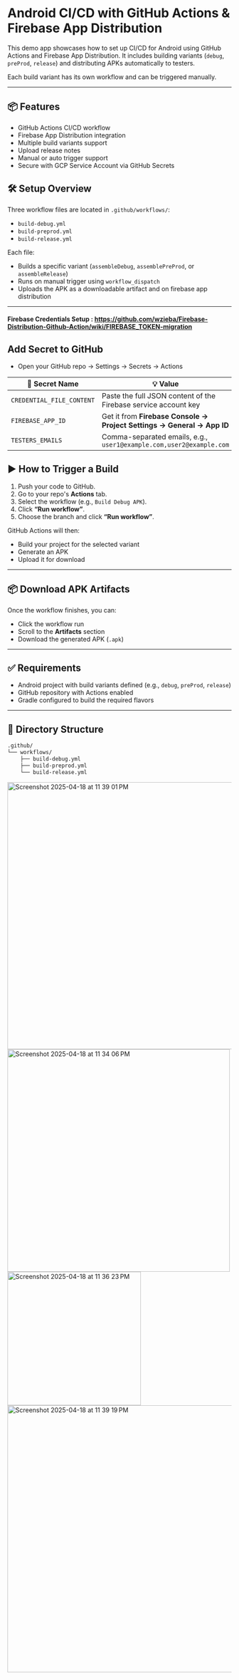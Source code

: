# Android CI/CD with GitHub Actions & Firebase App Distribution

This demo app showcases how to set up CI/CD for Android using GitHub Actions and Firebase App Distribution. It includes building variants (`debug`, `preProd`, `release`) and distributing APKs automatically to testers.

Each build variant has its own workflow and can be triggered manually.

---

## 📦 Features

- GitHub Actions CI/CD workflow
- Firebase App Distribution integration
- Multiple build variants support
- Upload release notes
- Manual or auto trigger support
- Secure with GCP Service Account via GitHub Secrets


## 🛠️ Setup Overview

Three workflow files are located in `.github/workflows/`:

- `build-debug.yml`
- `build-preprod.yml`
- `build-release.yml`

Each file:
- Builds a specific variant (`assembleDebug`, `assemblePreProd`, or `assembleRelease`)
- Runs on manual trigger using `workflow_dispatch`
- Uploads the APK as a downloadable artifact and on firebase app distribution 

---

#### Firebase Credentials Setup : https://github.com/wzieba/Firebase-Distribution-Github-Action/wiki/FIREBASE_TOKEN-migration

## Add Secret to GitHub

- Open your GitHub repo → Settings → Secrets → Actions

| 🔐 **Secret Name**           | 💡 **Value**                                                                 |
|-----------------------------|------------------------------------------------------------------------------|
| `CREDENTIAL_FILE_CONTENT`   | Paste the full JSON content of the Firebase service account key              |
| `FIREBASE_APP_ID`           | Get it from **Firebase Console → Project Settings → General → App ID**       |
| `TESTERS_EMAILS`            | Comma-separated emails, e.g., `user1@example.com,user2@example.com`          |



## ▶️ How to Trigger a Build

1. Push your code to GitHub.
2. Go to your repo's **Actions** tab.
3. Select the workflow (e.g., `Build Debug APK`).
4. Click **“Run workflow”**.
5. Choose the branch and click **“Run workflow”**.

GitHub Actions will then:
- Build your project for the selected variant
- Generate an APK
- Upload it for download

---

## 📦 Download APK Artifacts

Once the workflow finishes, you can:
- Click the workflow run
- Scroll to the **Artifacts** section
- Download the generated APK (`.apk`)

---

## ✅ Requirements

- Android project with build variants defined (e.g., `debug`, `preProd`, `release`)
- GitHub repository with Actions enabled
- Gradle configured to build the required flavors

---

## 📁 Directory Structure

```bash
.github/
└── workflows/
    ├── build-debug.yml
    ├── build-preprod.yml
    └── build-release.yml
```

<img width="600" alt="Screenshot 2025-04-18 at 11 39 01 PM" src="https://github.com/user-attachments/assets/c803b7e0-4014-46c8-8762-181d1f0cc347" />
<img width="500" alt="Screenshot 2025-04-18 at 11 34 06 PM" src="https://github.com/user-attachments/assets/e25abed6-2f8a-4ea5-a14d-56219bf052d8" />
<img width="300" alt="Screenshot 2025-04-18 at 11 36 23 PM" src="https://github.com/user-attachments/assets/79913cec-ab3a-426d-b0e7-87e6e5d3f072" />
<img width="600" alt="Screenshot 2025-04-18 at 11 39 19 PM" src="https://github.com/user-attachments/assets/c9461d35-490b-441a-a7fc-63dec3489a58" />




